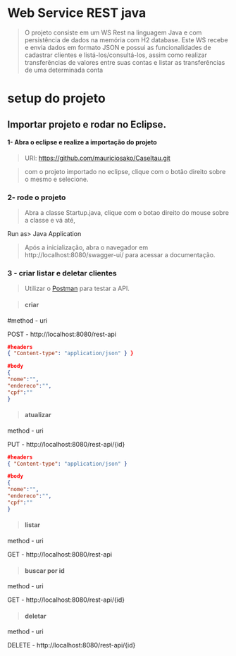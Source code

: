 # Web Service REST java
>O projeto consiste em um WS Rest na linguagem Java e com persistência de dados na memória com H2 database. Este WS recebe e envia dados em formato JSON e possui as funcionalidades de cadastrar clientes e listá-los/consultá-los, assim como realizar transferências de valores entre suas contas e listar as transferências de uma determinada conta</p>

# setup do projeto

## Importar projeto e rodar no Eclipse.
#### 1- Abra o eclipse e realize a importação do projeto
  
>URI: https://github.com/mauriciosako/CaseItau.git

>com o projeto importado no eclipse, clique com o botão direito sobre o mesmo e selecione.

### 2- rode o projeto
>Abra a classe Startup.java, clique com o botao direito do mouse sobre a classe e vá até,

Run as> Java Application

>Após a inicialização, abra o navegador em http://localhost:8080/swagger-ui/ para acessar a documentação.

### 3 - criar listar e deletar clientes
>Utilizar o [Postman](https://www.getpostman.com "postman") para testar a API.

>#### criar
#method -  uri

POST - http://localhost:8080/rest-api
```json
#headers 
{ "Content-type": "application/json" } }

#body
{
"nome":"",
"endereco":"",
"cpf":""
}
```
>#### atualizar 
method -  uri


PUT -  http://localhost:8080/rest-api/{id}
```json
#headers 
{ "Content-type": "application/json" }

#body
{
"nome":"",
"endereco":"",
"cpf":""
}
```

>#### listar 
method -  uri

GET - http://localhost:8080/rest-api

>#### buscar por id 
method -  uri

GET - http://localhost:8080/rest-api/{id}

>#### deletar
method -  uri

DELETE - http://localhost:8080/rest-api/{id}

